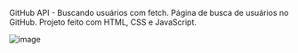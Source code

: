 GitHub API - Buscando usuários com fetch. Página de busca de usuários no GitHub.
Projeto feito com HTML, CSS e JavaScript.

![image](https://github.com/GeorgePinheiroRamos/github-api/assets/77284473/9d5af4b8-9435-4b24-bd3d-772014821e41)
